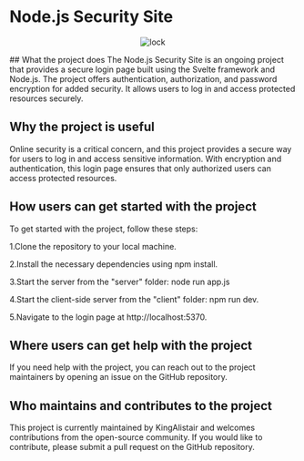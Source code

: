 # Node.js Security Site
<p align="center">
  <img src="https://user-images.githubusercontent.com/60754393/235303876-5cae66e8-0146-4ef8-a857-2ba426fdd52b.jpg" alt="lock">
</p>
## What the project does
The Node.js Security Site is an ongoing project that provides a secure login page built using the Svelte framework and Node.js. The project offers authentication, authorization, and password encryption for added security. It allows users to log in and access protected resources securely.

## Why the project is useful
Online security is a critical concern, and this project provides a secure way for users to log in and access sensitive information. With encryption and authentication, this login page ensures that only authorized users can access protected resources.

## How users can get started with the project
To get started with the project, follow these steps:

1.Clone the repository to your local machine.

2.Install the necessary dependencies using npm install.

3.Start the server from the "server" folder: node run app.js

4.Start the client-side server from the "client" folder: npm run dev.

5.Navigate to the login page at http://localhost:5370.


## Where users can get help with the project
If you need help with the project, you can reach out to the project maintainers by opening an issue on the GitHub repository.

## Who maintains and contributes to the project
This project is currently maintained by KingAlistair and welcomes contributions from the open-source community. If you would like to contribute, please submit a pull request on the GitHub repository.
